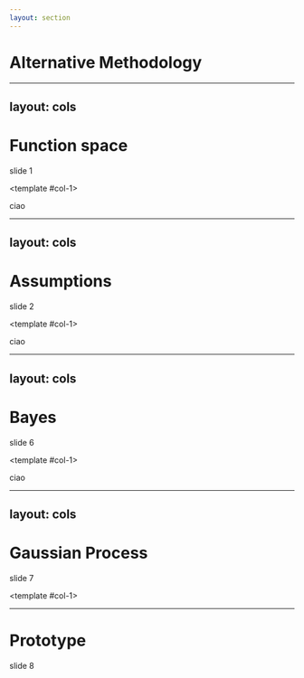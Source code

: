```yaml
---
layout: section
---
```


# Alternative Methodology

---
layout: cols
---

# Function space

slide 1

<template #col-1>

ciao

</template>
<template #col-2>
  <div m="y-10" flex="~" justify="center">
    <bkg-img src="meth/underdetermined.svg" p="6" w="xs"/>
  </div>
</template>

---
layout: cols
---

# Assumptions

slide 2

<template #col-1>

ciao

  <div m="y-10" flex="~" justify="center">
    <bkg-img src="meth/sliced.svg" p="6" w="sm"/>
  </div>
</template>
<template #col-2>

come

  <div m="y-10" flex="~" justify="center">
    <bkg-img src="meth/regularized.svg" p="6" w="sm"/>
  </div>
</template>

---
layout: cols
---

# Bayes

slide 6

<template #col-1>

ciao

</template>
<template #col-2>
  <div m="y-10" flex="~" justify="center">
    <bkg-img src="meth/pdf.svg" p="6" w="xs"/>
  </div>
</template>

---
layout: cols
---

# Gaussian Process

slide 7

<template #col-1>
  <div m="y-10" flex="~" justify="center">
    <bkg-img src="meth/sine6.png" p="6" w="xs"/>
  </div>
</template>
<template #col-2>

ciao

</template>

---

# Prototype

slide 8

<div m="y-10" flex="~" justify="center">
  <bkg-img src="meth/fit-pdf-new.png" p="6" w="xl" 
  hover="scale-140 translate-y--10"
  transition="1000"/>
</div>
